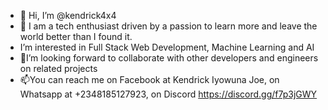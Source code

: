 - 👋 Hi, I’m @kendrick4x4
- 👀 I am a tech enthusiast driven by a passion to learn more and leave the world better than I found it.
- I’m interested in Full Stack Web Development, Machine Learning and AI
- 🌱I’m looking forward to collaborate with other developers and engineers on related projects
- 📫You can reach me on Facebook at Kendrick Iyowuna Joe, on Whatsapp at +2348185127923, on Discord https://discord.gg/f7p3jGWY

<!---
kendrick4x4/kendrick4x4 is a ✨ special ✨ repository because its `README.md` (this file) appears on your GitHub profile.
You can click the Preview link to take a look at your changes.
--->
